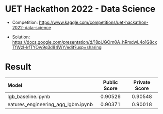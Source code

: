 # UET Hackathon 2022 - Data Science 

* Competition: https://www.kaggle.com/competitions/uet-hackathon-2022-data-science

* Solution: https://docs.google.com/presentation/d/18pUGOrn0A_hRmdwL4o1G8cxTfWzl-kfTYOw9q3d84WY/edit?usp=sharing

# Result

| Model                                        | Public Score   | Private Score |
| :---                                         |    :----:      |     :----:    |
| lgb_baseline.ipynb                           | 0.90526        | 0.90548       |  
| eatures_engineering_agg_lgbm.ipynb           | 0.90371        | 0.90018       |
